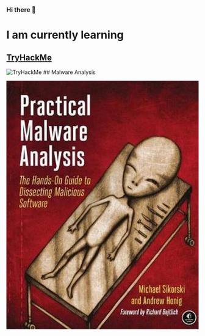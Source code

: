### Hi there 👋

<!--
**pwicz/pwicz** is a ✨ _special_ ✨ repository because its `README.md` (this file) appears on your GitHub profile.

Here are some ideas to get you started:

- 🔭 I’m currently working on ...
- 🌱 I’m currently learning ...
- 👯 I’m looking to collaborate on ...
- 🤔 I’m looking for help with ...
- 💬 Ask me about ...
- 📫 How to reach me: ...
- 😄 Pronouns: ...
- ⚡ Fun fact: ...
-->

# I am currently learning
## [TryHackMe](https://tryhackme.com/p/Moteke)
<img src="https://tryhackme-badges.s3.amazonaws.com/Moteke.png" alt="TryHackMe">
## Malware Analysis

![Practical Malware Analysis book](/assets/malware-an.jpg)
